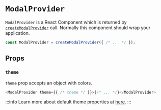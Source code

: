 # `ModalProvider`

`ModalProvider` is a React Component which is returned by [`createModalProvider`](./createModalProvider) call. Normally this component should wrap your application.

```js
const ModalProvider = createModalProvider({ /* ... */ });
```

## Props

### `theme`

`theme` prop accepts an object with colors.

```js
<ModalProvider theme={{ /* theme */ }}>{/* ... */}</ModalProvider>
```

:::info
Learn more about default theme properties at [here](useTheme#default-theme-properties).
:::
